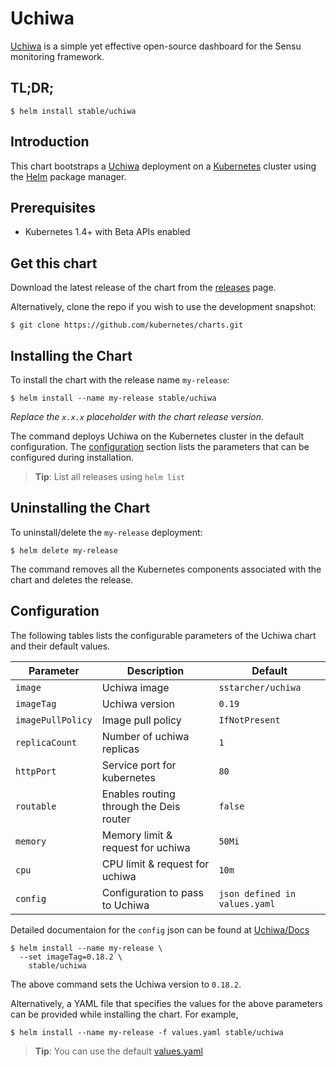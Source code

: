 # Uchiwa

[Uchiwa](https://uchiwa.io) is a simple yet effective open-source dashboard for the Sensu monitoring framework.


## TL;DR;

```console
$ helm install stable/uchiwa
```

## Introduction

This chart bootstraps a [Uchiwa](https://github.com/sstarcher/docker-uchiwa) deployment on a [Kubernetes](http://kubernetes.io) cluster using the [Helm](https://helm.sh) package manager.

## Prerequisites

- Kubernetes 1.4+ with Beta APIs enabled

## Get this chart

Download the latest release of the chart from the [releases](../../../releases) page.

Alternatively, clone the repo if you wish to use the development snapshot:

```console
$ git clone https://github.com/kubernetes/charts.git
```

## Installing the Chart

To install the chart with the release name `my-release`:

```console
$ helm install --name my-release stable/uchiwa
```

*Replace the `x.x.x` placeholder with the chart release version.*

The command deploys Uchiwa on the Kubernetes cluster in the default configuration. The [configuration](#configuration) section lists the parameters that can be configured during installation.

> **Tip**: List all releases using `helm list`

## Uninstalling the Chart

To uninstall/delete the `my-release` deployment:

```console
$ helm delete my-release
```

The command removes all the Kubernetes components associated with the chart and deletes the release.

## Configuration

The following tables lists the configurable parameters of the Uchiwa chart and their default values.

| Parameter                            | Description                              | Default                                                    |
| -------------------------------      | -------------------------------          | ---------------------------------------------------------- |
| `image`                              | Uchiwa image                          | `sstarcher/uchiwa`                              |
| `imageTag`                              | Uchiwa version                          | `0.19`                              |
| `imagePullPolicy`                    | Image pull policy                        | `IfNotPresent`   |
| `replicaCount`         | Number of uchiwa replicas | `1`  |
| `httpPort` | Service port for kubernetes | `80` |
| `routable` | Enables routing through the Deis router | `false` |
| `memory` | Memory limit & request for uchiwa | `50Mi` |
| `cpu` | CPU limit & request for uchiwa | `10m` |
| `config` | Configuration to pass to Uchiwa | `json defined in values.yaml` |

Detailed documentaion for the `config` json can be found at [Uchiwa/Docs](https://docs.uchiwa.io/getting-started/configuration/)

```console
$ helm install --name my-release \
  --set imageTag=0.18.2 \
    stable/uchiwa
```

The above command sets the Uchiwa version to `0.18.2`.

Alternatively, a YAML file that specifies the values for the above parameters can be provided while installing the chart. For example,

```console
$ helm install --name my-release -f values.yaml stable/uchiwa
```

> **Tip**: You can use the default [values.yaml](values.yaml)
